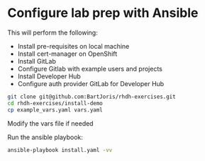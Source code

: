 # Configure lab prep with Ansible

This will perform the following:
- Install pre-requisites on local machine
- Install cert-manager on OpenShift
- Install GitLab
- Configure Gitlab with example users and projects
- Install Developer Hub
- Configure auth provider GitLab for Developer Hub

```sh
git clone git@github.com:BartJoris/rhdh-exercises.git
cd rhdh-exercises/install-demo
cp example_vars.yaml vars.yaml
```
Modify the vars file if needed

Run the ansible playbook:
```sh
ansible-playbook install.yaml -vv
```
